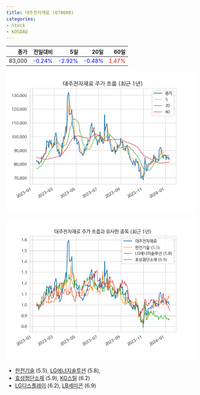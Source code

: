 ```yaml
---
title: 대주전자재료 (078600)
categories:
- Stock
- KOSDAQ
---
```


|종가|전일대비|5일|20일|60일|
|---:|-------:|--:|---:|---:|
|83,000|<span style="color: blue">-0.24%</span>|<span style="color: blue">-2.92%</span>|<span style="color: blue">-0.48%</span>|<span style="color: red">1.47%</span>|


<!-- more -->

![078600](/assets/images/stock/078600.png)

![078600](/assets/images/stock/078600_sim.png)

- [한전기술](/052690/) (5.5), [LG에너지솔루션](/373220/) (5.8),
- [효성첨단소재](/298050/) (5.9), [KG스틸](/016380/) (6.2)
- [LG디스플레이](/034220/) (6.2), [LB세미콘](/061970/) (6.9)
